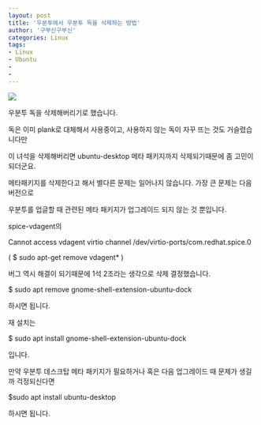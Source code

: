 ```yaml
---
layout: post
title: '우분투에서 우분투 독을 삭제하는 방법'
author: '구부신구부신'
categories: Linux
tags:
- Linux
- Ubuntu
-
- 
---
```



<script> location.href='https://cafe.naver.com/develoid/863521' ; </script>

<p><img src="https://dthumb-phinf.pstatic.net/?src=%22https%3A%2F%2Fcafeptthumb-phinf.pstatic.net%2FMjAxOTA0MTJfMjIw%2FMDAxNTU1MDc1ODI1NzE4.VyMRd4l8UxIf83Kzn1d6pzi7tfkSNkFmf5zcvOxPJ7sg.Dd0hLipQgJVjr20iOqhYTj_TjKJDTwOxNN5_O2asW9Mg.PNG.searphiel9%2F%25EB%2594%2594%25EB%25B2%25A8_%25EA%25B2%258C%25EC%258B%259C%25EA%25B8%2580.png%3Ftype%3Dw740%22&amp;type=cafe_wa740"></p>
<p>우분투 독을 삭제해버리기로 했습니다.&nbsp;</p>
<p>독은 이미 plank로 대체해서 사용중이고, 사용하지 않는 독이 자꾸 뜨는 것도 거슬렸습니다만&nbsp;</p>
<p>이 녀석을 삭제해버리면 ubuntu-desktop 메타 패키지까지 삭제되기때문에 좀 고민이 되더군요.&nbsp;</p>
<p>메타패키지를 삭제한다고 해서 별다른 문제는 일어나지 않습니다. 가장 큰 문제는 다음 버전으로&nbsp;</p>
<p>우분투를 업글할 때 관련된 메타 패키지가 업그레이드 되지 않는 것 뿐입니다.</p>
<p>spice-vdagent의</p>
<p>Cannot access vdagent virtio channel /dev/virtio-ports/com.redhat.spice.0</p>
<p>( $ sudo&nbsp;apt-get remove vdagent* )</p>
<p>버그 역시 해결이 되기때문에 1석 2조라는 생각으로 삭제 결정했습니다.&nbsp;</p>
<p>$ sudo apt remove gnome-shell-extension-ubuntu-dock</p>
<p>하시면 됩니다.&nbsp;</p>
<p>재 설치는&nbsp;</p>
<p>$&nbsp;sudo apt install gnome-shell-extension-ubuntu-dock</p>
<p>입니다.&nbsp;</p>
<p>만약 우분투 데스크탑 메타 패키지가 필요하거나 혹은 다음 업그레이드 때 문제가 생길까 걱정되신다면&nbsp;</p>
<p>$sudo apt install ubuntu-desktop</p>
<p>하시면 됩니다.&nbsp;</p>

